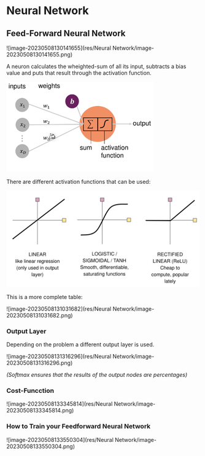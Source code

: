 # Neural Network

## Feed-Forward Neural Network

![image-20230508130141655](res/Neural Network/image-20230508130141655.png)

A neuron calculates the wheighted-sum of all its input, subtracts a bias value and puts that result through the activation function.

<img src="res/Neural Network/image-20230508130848904.png" alt="image-20230508130848904" style="zoom:60%;" />

There are different activation functions that can be used:

<img src="res/Neural Network/image-20230508130949647.png" alt="image-20230508130949647" style="zoom:50%;" />

This is a more complete table:

![image-20230508131031682](res/Neural Network/image-20230508131031682.png)

### Output Layer

Depending on the problem a different output layer is used. 

![image-20230508131316296](res/Neural Network/image-20230508131316296.png)

*(Softmax ensures that the results of the output nodes are percentages)*

### Cost-Funcction

![image-20230508133345814](res/Neural Network/image-20230508133345814.png)

### How to Train your Feedforward Neural Network

![image-20230508133550304](res/Neural Network/image-20230508133550304.png)
